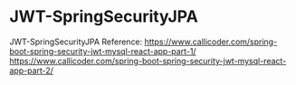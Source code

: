 # JWT-SpringSecurityJPA
JWT-SpringSecurityJPA
Reference: 
https://www.callicoder.com/spring-boot-spring-security-jwt-mysql-react-app-part-1/
https://www.callicoder.com/spring-boot-spring-security-jwt-mysql-react-app-part-2/
